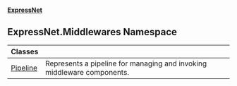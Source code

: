 #### [ExpressNet](ExpressNet.md 'ExpressNet')

## ExpressNet.Middlewares Namespace

| Classes | |
| :--- | :--- |
| [Pipeline](ExpressNet.Middlewares.Pipeline.md 'ExpressNet.Middlewares.Pipeline') | Represents a pipeline for managing and invoking middleware components. |
